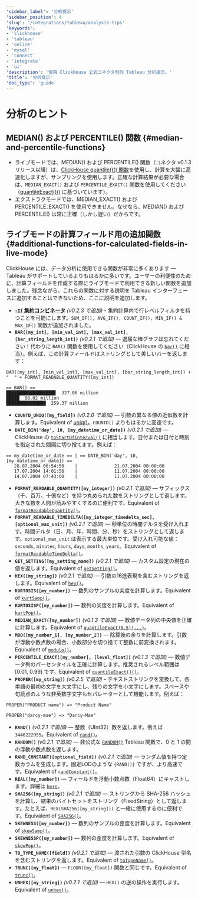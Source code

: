 ```yaml
---
'sidebar_label': '分析提示'
'sidebar_position': 4
'slug': '/integrations/tableau/analysis-tips'
'keywords':
- 'clickhouse'
- 'tableau'
- 'online'
- 'mysql'
- 'connect'
- 'integrate'
- 'ui'
'description': '使用 ClickHouse 公式コネクタ时的 Tableau 分析提示。'
'title': '分析提示'
'doc_type': 'guide'
---
```



# 分析のヒント
## MEDIAN() および PERCENTILE() 関数 {#median-and-percentile-functions}
- ライブモードでは、MEDIAN() および PERCENTILE() 関数（コネクタ v0.1.3 リリース以降）は、[ClickHouse quantile()() 関数](/sql-reference/aggregate-functions/reference/quantile/)を使用し、計算を大幅に高速化しますが、サンプリングを使用します。正確な計算結果が必要な場合は、`MEDIAN_EXACT()` および `PERCENTILE_EXACT()` 関数を使用してください（[quantileExact()()](/sql-reference/aggregate-functions/reference/quantileexact/) に基づいています）。
- エクストラクモードでは、MEDIAN_EXACT() および PERCENTILE_EXACT() を使用できません。なぜなら、MEDIAN() および PERCENTILE() は常に正確（しかし遅い）だからです。
## ライブモードの計算フィールド用の追加関数 {#additional-functions-for-calculated-fields-in-live-mode}
ClickHouse には、データ分析に使用できる関数が非常に多くあります — Tableau がサポートしているよりもはるかに多いです。ユーザーの利便性のために、計算フィールドを作成する際にライブモードで利用できる新しい関数を追加しました。残念ながら、これらの関数に対する説明を Tableau インターフェースに追加することはできないため、ここに説明を追加します。
- **[`-If` 集約コンビネータ](/sql-reference/aggregate-functions/combinators/#-if)** *(v0.2.3 で追加)* - 集約計算内で行レベルフィルタを持つことを可能にします。`SUM_IF(), AVG_IF(), COUNT_IF(), MIN_IF() & MAX_IF()` 関数が追加されました。
- **`BAR([my_int], [min_val_int], [max_val_int], [bar_string_length_int])`** *(v0.2.1 で追加)* — 退屈な棒グラフは忘れてください！代わりに `BAR()` 関数を使用してください（ClickHouse の [`bar()`](/sql-reference/functions/other-functions#bar) に相当）。例えば、この計算フィールドはストリングとして美しいバーを返します：
```text
BAR([my_int], [min_val_int], [max_val_int], [bar_string_length_int]) + "  " + FORMAT_READABLE_QUANTITY([my_int])
```
```text
== BAR() ==
██████████████████▊  327.06 million
█████  88.02 million
███████████████  259.37 million
```
- **`COUNTD_UNIQ([my_field])`** *(v0.2.0 で追加)* — 引数の異なる値の近似数を計算します。Equivalent of [uniq()](/sql-reference/aggregate-functions/reference/uniq/)。`COUNTD()` よりもはるかに高速です。
- **`DATE_BIN('day', 10, [my_datetime_or_date])`** *(v0.2.1 で追加)* — ClickHouse の [`toStartOfInterval()`](/sql-reference/functions/date-time-functions#toStartOfInterval) に相当します。日付または日付と時刻を指定された間隔に切り捨てます。例えば：
```text
== my_datetime_or_date == | == DATE_BIN('day', 10, [my_datetime_or_date]) ==
   28.07.2004 06:54:50    |              21.07.2004 00:00:00
   17.07.2004 14:01:56    |              11.07.2004 00:00:00
   14.07.2004 07:43:00    |              11.07.2004 00:00:00
```
- **`FORMAT_READABLE_QUANTITY([my_integer])`** *(v0.2.1 で追加)* — サフィックス（千、百万、十億など）を持つ丸められた数をストリングとして返します。大きな数を人間が読みやすくするのに便利です。Equivalent of [`formatReadableQuantity()`](/sql-reference/functions/other-functions#formatreadablequantity)。
- **`FORMAT_READABLE_TIMEDELTA([my_integer_timedelta_sec], [optional_max_unit])`** *(v0.2.1 で追加)* — 秒単位の時間デルタを受け入れます。時間デルタ（日、月、年、時間、分、秒）をストリングとして返します。`optional_max_unit` は表示する最大単位です。受け入れ可能な値：`seconds`, `minutes`, `hours`, `days`, `months`, `years`。Equivalent of [`formatReadableTimeDelta()`](/sql-reference/functions/other-functions/#formatreadabletimedelta)。
- **`GET_SETTING([my_setting_name])`** *(v0.2.1 で追加)* — カスタム設定の現在の値を返します。Equivalent of [`getSetting()`](/sql-reference/functions/other-functions#getsetting)。
- **`HEX([my_string])`** *(v0.2.1 で追加)* — 引数の16進表現を含むストリングを返します。Equivalent of [`hex()`](/sql-reference/functions/encoding-functions/#hex)。
- **`KURTOSIS([my_number])`** — 数列のサンプルの尖度を計算します。Equivalent of [`kurtSamp()`](/sql-reference/aggregate-functions/reference/kurtsamp)。
- **`KURTOSISP([my_number])`** — 数列の尖度を計算します。Equivalent of [`kurtPop()`](/sql-reference/aggregate-functions/reference/kurtpop)。
- **`MEDIAN_EXACT([my_number])`** *(v0.1.3 で追加)* — 数値データ列の中央値を正確に計算します。Equivalent of [`quantileExact(0.5)(...)`](/sql-reference/aggregate-functions/reference/quantileexact/#quantileexact)。
- **`MOD([my_number_1], [my_number_2])`** — 除算後の余りを計算します。引数が浮動小数点数の場合、小数部分を切り捨てて整数に前変換されます。Equivalent of [`modulo()`](/sql-reference/functions/arithmetic-functions/#modulo)。
- **`PERCENTILE_EXACT([my_number], [level_float])`** *(v0.1.3 で追加)* — 数値データ列のパーセンタイルを正確に計算します。推奨されるレベル範囲は [0.01, 0.99] です。Equivalent of [`quantileExact()()`](/sql-reference/aggregate-functions/reference/quantileexact/#quantileexact)。
- **`PROPER([my_string])`** *(v0.2.5 で追加)* - テキストストリングを変換して、各単語の最初の文字を大文字にし、残りの文字を小文字にします。スペースや句読点のような非英数字文字もセパレーターとして機能します。例えば：
```text
PROPER("PRODUCT name") => "Product Name"
```
```text
PROPER("darcy-mae") => "Darcy-Mae"
```
- **`RAND()`** *(v0.2.1 で追加)* — 整数（UInt32）数を返します。例えば `3446222955`。Equivalent of [`rand()`](/sql-reference/functions/random-functions/#rand)。
- **`RANDOM()`** *(v0.2.1 で追加)* — 非公式な [`RANDOM()`](https://kb.tableau.com/articles/issue/random-function-produces-inconsistent-results) Tableau 関数で、0 と 1 の間の浮動小数点数を返します。
- **`RAND_CONSTANT([optional_field])`** *(v0.2.1 で追加)* — ランダム値を持つ定数カラムを生成します。固定LODのような `{RAND()}` ですが、より高速です。Equivalent of [`randConstant()`](/sql-reference/functions/random-functions/#randconstant)。
- **`REAL([my_number])`** — フィールドを浮動小数点数（Float64）にキャストします。詳細は [`here`](/sql-reference/data-types/decimal/#operations-and-result-type)。
- **`SHA256([my_string])`** *(v0.2.1 で追加)* — ストリングから SHA-256 ハッシュを計算し、結果のバイトセットをストリング（FixedString）として返します。たとえば、`HEX(SHA256([my_string]))` と一緒に使用するのに便利です。Equivalent of [`SHA256()`](/sql-reference/functions/hash-functions#SHA256)。
- **`SKEWNESS([my_number])`** — 数列のサンプルの歪度を計算します。Equivalent of [`skewSamp()`](/sql-reference/aggregate-functions/reference/skewsamp)。
- **`SKEWNESSP([my_number])`** — 数列の歪度を計算します。Equivalent of [`skewPop()`](/sql-reference/aggregate-functions/reference/skewpop)。
- **`TO_TYPE_NAME([field])`** *(v0.2.1 で追加)* — 渡された引数の ClickHouse 型名を含むストリングを返します。Equivalent of [`toTypeName()`](/sql-reference/functions/other-functions#totypename)。
- **`TRUNC([my_float])`** — `FLOOR([my_float])` 関数と同じです。Equivalent of [`trunc()`](/sql-reference/functions/rounding-functions#truncate)。
- **`UNHEX([my_string])`** *(v0.2.1 で追加)* — `HEX()` の逆の操作を実行します。Equivalent of [`unhex()`](/sql-reference/functions/encoding-functions#unhex)。
